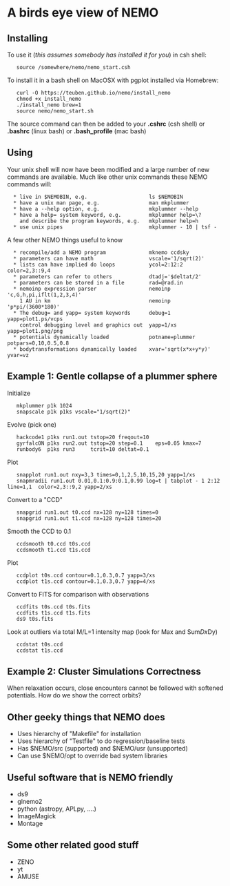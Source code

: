 # A birds eye view of NEMO

## Installing

To use it (*this assumes somebody has installed it for you*) in csh shell:

       source /somewhere/nemo/nemo_start.csh

To install it in a bash shell on MacOSX with pgplot installed via Homebrew:

       curl -O https://teuben.github.io/nemo/install_nemo
       chmod +x install_nemo
       ./install_nemo brew=1
       source nemo/nemo_start.sh

The source command can then be added to your **.cshrc** (csh shell) or
**.bashrc** (linux bash) or **.bash_profile** (mac bash)

## Using

Your unix shell will now have been modified and a large number
of new commands are available. Much like other unix commands
these NEMO commands will:
    

      * live in $NEMOBIN, e.g.                    ls $NEMOBIN
      * have a unix man page, e.g.                man mkplummer
      * have a --help option, e.g.                mkplummer --help
      * have a help= system keyword, e.g.         mkplummer help=\?
        and describe the program keywords, e.g.   mkplummer help=h
      * use unix pipes                            mkplummer - 10 | tsf -

A few other NEMO things useful to know

      * recompile/add a NEMO program              mknemo ccdsky
      * parameters can have math                  vscale='1/sqrt(2)'
      * lists can have implied do loops           ycol=2:12:2  color=2,3::9,4
      * parameters can refer to others            dtadj='$deltat/2'
      * parameters can be stored in a file        rad=@rad.in
      * nemoinp expression parser                 nemoinp 'c,G,h,pi,iflt(1,2,3,4)'
        1 AU in km                                nemoinp 'p*pi/(3600*180)'
      * The debug= and yapp= system keywords      debug=1   yapp=plot1.ps/vcps
        control debugging level and graphics out  yapp=1/xs yapp=plot1.png/png
      * potentials dynamically loaded             potname=plummer potpars=0,10,0.5,0.8
      * bodytransformations dynamically loaded    xvar='sqrt(x*x+y*y)' yvar=vz

## Example 1: Gentle collapse of a plummer sphere


Initialize

       mkplummer p1k 1024
       snapscale p1k p1ks vscale="1/sqrt(2)"

Evolve (pick one)

       hackcode1 p1ks run1.out tstop=20 freqout=10
       gyrfalcON p1ks run2.out tstop=20 step=0.1    eps=0.05 kmax=7
       runbody6  p1ks run3     tcrit=10 deltat=0.1 

Plot

       snapplot run1.out nxy=3,3 times=0,1,2,5,10,15,20 yapp=1/xs
       snapmradii run1.out 0.01,0.1:0.9:0.1,0.99 log=t | tabplot - 1 2:12 line=1,1  color=2,3::9,2 yapp=2/xs

Convert to a "CCD"

       snapgrid run1.out t0.ccd nx=128 ny=128 times=0
       snapgrid run1.out t1.ccd nx=128 ny=128 times=20

Smooth the CCD to 0.1

       ccdsmooth t0.ccd t0s.ccd
       ccdsmooth t1.ccd t1s.ccd

Plot

       ccdplot t0s.ccd contour=0.1,0.3,0.7 yapp=3/xs
       ccdplot t1s.ccd contour=0.1,0.3,0.7 yapp=4/xs

Convert to FITS for comparison with observations

       ccdfits t0s.ccd t0s.fits
       ccdfits t1s.ccd t1s.fits
       ds9 t0s.fits

Look at outliers via total M/L=1 intensity map (look for Max and Sum*Dx*Dy)

       ccdstat t0s.ccd
       ccdstat t1s.ccd

## Example 2: Cluster Simulations Correctness

When relaxation occurs, close encounters cannot be followed with softened potentials.
How do we show the correct orbits?

## Other geeky things that NEMO does

   * Uses hierarchy of "Makefile" for installation
   * Uses hierarchy of "Testfile" to do regression/baseline tests
   * Has $NEMO/src (supported) and $NEMO/usr (unsupported)
   * Can use $NEMO/opt to override bad system libraries

## Useful software that is NEMO friendly

   * ds9
   * glnemo2
   * python  (astropy, APLpy, ....)
   * ImageMagick
   * Montage

## Some other related good stuff

   * ZENO
   * yt
   * AMUSE
   
